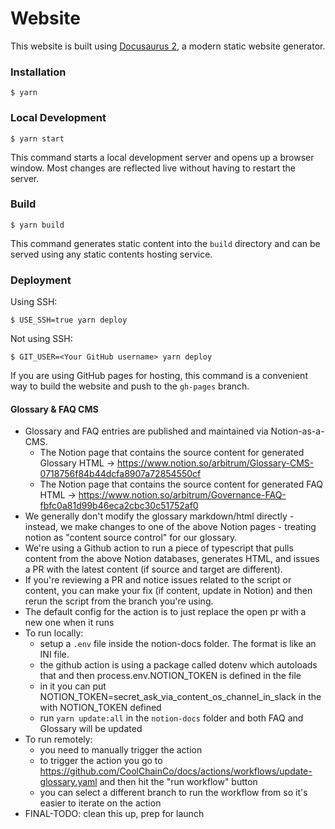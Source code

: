 # Website

This website is built using [Docusaurus 2](https://docusaurus.io/), a modern static website generator.

### Installation

```
$ yarn
```

### Local Development

```
$ yarn start
```

This command starts a local development server and opens up a browser window. Most changes are reflected live without having to restart the server.

### Build

```
$ yarn build
```

This command generates static content into the `build` directory and can be served using any static contents hosting service.

### Deployment

Using SSH:

```
$ USE_SSH=true yarn deploy
```

Not using SSH:

```
$ GIT_USER=<Your GitHub username> yarn deploy
```

If you are using GitHub pages for hosting, this command is a convenient way to build the website and push to the `gh-pages` branch.

#### Glossary & FAQ CMS

- Glossary and FAQ entries are published and maintained via Notion-as-a-CMS.
  - The Notion page that contains the source content for generated Glossary HTML -> https://www.notion.so/arbitrum/Glossary-CMS-0718756f84b44dcfa8907a72854550cf
  - The Notion page that contains the source content for generated FAQ HTML -> https://www.notion.so/arbitrum/Governance-FAQ-fbfc0a81d99b46eca2cbc30c51752af0
- We generally don't modify the glossary markdown/html directly - instead, we make changes to one of the above Notion pages - treating notion as "content source control" for our glossary.
- We're using a Github action to run a piece of typescript that pulls content from the above Notion databases, generates HTML, and issues a PR with the latest content (if source and target are different).
- If you're reviewing a PR and notice issues related to the script or content, you can make your fix (if content, update in Notion) and then rerun the script from the branch you're using.
- The default config for the action is to just replace the open pr with a new one when it runs
- To run locally:
  - setup a `.env` file inside the notion-docs folder. The format is like an INI file.
  - the github action is using a package called dotenv which autoloads that and then process.env.NOTION_TOKEN is defined in the file
  - in it you can put NOTION_TOKEN=secret_ask_via_content_os_channel_in_slack in the with NOTION_TOKEN defined
  - run `yarn update:all` in the `notion-docs` folder and both FAQ and Glossary will be updated
- To run remotely:
  - you need to manually trigger the action
  - to trigger the action you go to https://github.com/CoolChainCo/docs/actions/workflows/update-glossary.yaml and then hit the "run workflow" button
  - you can select a different branch to run the workflow from so it's easier to iterate on the action
- FINAL-TODO: clean this up, prep for launch